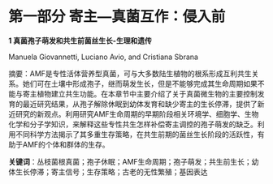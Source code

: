 # 第一部分 寄主—真菌互作：侵入前

**1 真菌孢子萌发和共生前菌丝生长-生理和遗传**

   Manuela Giovannetti, Luciano Avio, and Cristiana Sbrana

摘要：AMF是专性活体营养型真菌，可与大多数陆生植物的根系形成互利共生关系。她们可在土壤中形成孢子，继而萌发生长，但是不能够完成其生命周期如果不能与寄主植物建立共生功能。在本章节中主要介绍了关于真菌微生物的主要控制发育的最近研究结果，从孢子解除休眠到幼体发育和缺少寄主的生长停滞，提供了新近研究的新观点。利用研究AMF生命周期的早期阶段相关环境学、细胞学、生物化学和分子学知识，来解释这些专性共生怎样补偿寄主调控的孢子萌发的缺乏。利用不同科学方法揭示了其多重生存策略，在共生前期的菌丝生长阶段的活跃性，有助于AMF的个体和群体的生存。

**关键词**：丛枝菌根真菌；孢子休眠；AMF生命周期；孢子萌发；共生前生长；幼体生长停滞；寄主信号；生存策略；古老的无性繁殖；基因表达